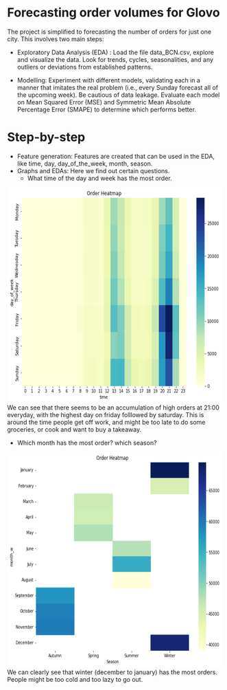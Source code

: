 # Forecasting order volumes for Glovo
The project is simplified to forecasting the number of orders for just one city. This involves two main steps:

* Exploratory Data Analysis (EDA) : Load the file data_BCN.csv, explore and visualize the data. Look for trends, cycles, seasonalities, and any outliers or deviations from established patterns.

* Modelling: Experiment with different models, validating each in a manner that imitates the real problem (i.e., every Sunday forecast all of the upcoming week). Be cautious of data leakage. Evaluate each model on Mean Squared Error (MSE) and Symmetric Mean Absolute Percentage Error (SMAPE) to determine which performs better.

# Step-by-step
* Feature generation: Features are created that can be used in the EDA, like time, day, day_of_the_week, month, season.
* Graphs and EDAs: Here we find out certain questions.
  - What time of the day and week has the most order.
  
<img align="centre" width="500" height="500" src="https://github.com/baksben/Predicting-orders-for-Glovo/blob/main/output.png">
We can see that there seems to be an accumulation of high orders at 21:00 everyday, with the highest day on friday folllowed by saturday. This is around the time people get off work, and might be too late to do some groceries, or cook and want to buy a takeaway.

  - Which month has the most order? which season?
<img align="centre" width="500" height="500" src="https://github.com/baksben/Predicting-orders-for-Glovo/blob/main/output_1.png">
We can clearly see that winter (december to january) has the most orders. People might be too cold and too lazy to go out. 
